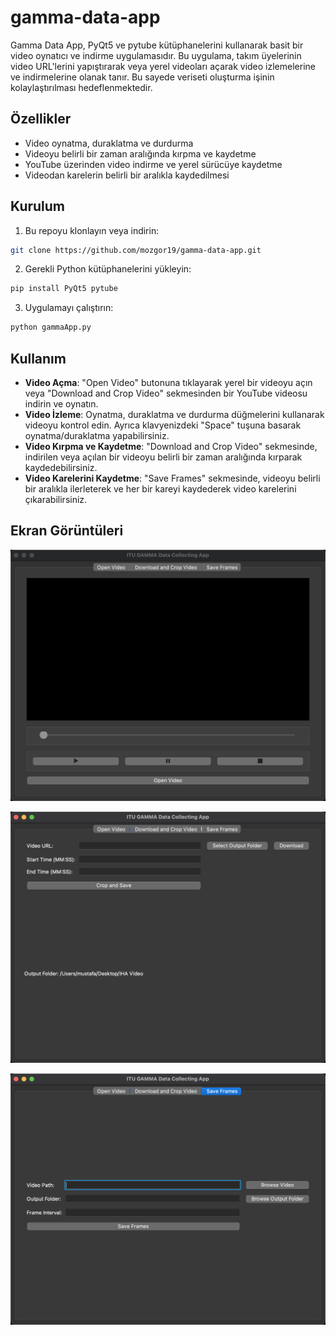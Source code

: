 # gamma-data-app

Gamma Data App, PyQt5 ve pytube kütüphanelerini kullanarak basit bir video oynatıcı ve indirme uygulamasıdır. Bu uygulama, takım üyelerinin video URL'lerini yapıştırarak veya yerel videoları açarak video izlemelerine ve indirmelerine olanak tanır. Bu sayede veriseti oluşturma işinin kolaylaştırılması hedeflenmektedir.

## Özellikler

- Video oynatma, duraklatma ve durdurma
- Videoyu belirli bir zaman aralığında kırpma ve kaydetme
- YouTube üzerinden video indirme ve yerel sürücüye kaydetme
- Videodan karelerin belirli bir aralıkla kaydedilmesi

## Kurulum

1. Bu repoyu klonlayın veya indirin:

```bash
git clone https://github.com/mozgor19/gamma-data-app.git
```

2. Gerekli Python kütüphanelerini yükleyin:

```bash
pip install PyQt5 pytube
```

3. Uygulamayı çalıştırın:

```bash
python gammaApp.py
```

## Kullanım

- **Video Açma**: "Open Video" butonuna tıklayarak yerel bir videoyu açın veya "Download and Crop Video" sekmesinden bir YouTube videosu indirin ve oynatın.
- **Video İzleme**: Oynatma, duraklatma ve durdurma düğmelerini kullanarak videoyu kontrol edin. Ayrıca klavyenizdeki "Space" tuşuna basarak oynatma/duraklatma yapabilirsiniz.
- **Video Kırpma ve Kaydetme**: "Download and Crop Video" sekmesinde, indirilen veya açılan bir videoyu belirli bir zaman aralığında kırparak kaydedebilirsiniz.
- **Video Karelerini Kaydetme**: "Save Frames" sekmesinde, videoyu belirli bir aralıkla ilerleterek ve her bir kareyi kaydederek video karelerini çıkarabilirsiniz.

## Ekran Görüntüleri

!["Open Video" Window](open-video.jpg)

!["Download and Crop Video" Window](download-and-crop-video.jpg)

!["Save Frames" Window](save-frames.jpg)
